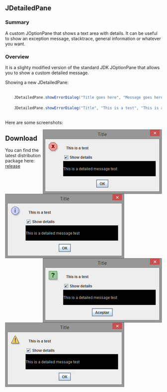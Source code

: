## JDetailedPane

### Summary

A custom JOptionPane that shows a text area with details. It can be useful to show
an exception message, stacktrace, general information or whatever you want.

### Overview

It is a slighty modified version of the standard JDK JOptionPane that allows you to show a custom detailed message.

Showing a new JDetailedPane:

```java

    JDetailedPane.showErrorDialog("Title goes here", "Message goes here", "Detailed message goes here");

    JDetailedPane.showErrorDialog("Title", "This is a test", "This is a detailed message test");
    
```

Here are some screenshots:

<img src="https://raw.githubusercontent.com/Todestrieb1/JDetailedPane/master/images/error.png" border=0 align="right">

<img src="https://raw.githubusercontent.com/Todestrieb1/JDetailedPane/master/images/information.png" border=0 align="left">

<img src="https://raw.githubusercontent.com/Todestrieb1/JDetailedPane/master/images/question.png" border=0 align="right">

<img src="https://raw.githubusercontent.com/Todestrieb1/JDetailedPane/master/images/warning.png" border=0 align="left">

Download
--------
You can find the latest distribution package here: [release](https://github.com/Todestrieb1/JDetailedPane/blob/master/JDetailedPane/dist/JDetailedPane.jar)
